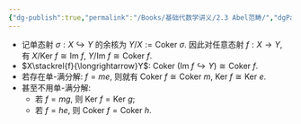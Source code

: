 ```yaml
---
{"dg-publish":true,"permalink":"/Books/基础代数学讲义/2.3 Abel范畴/","dgPassFrontmatter":true,"created":"2024-08-05T21:39:31.680+08:00","updated":"2024-08-05T22:21:47.997+08:00"}
---
```


+ 记单态射 $\sigma:X\hookrightarrow Y$ 的余核为 $Y/X:=\mathrm{Coker\ }\sigma$. 因此对任意态射 $f:X\rightarrow Y$, 有 $X/\mathrm{Ker\ }f\cong\mathrm{Im\ }f$, $Y/\mathrm{Im\ }f\cong\mathrm{Coker\ }f$.
+  $X\stackrel{f}{\longrightarrow}Y$:  $\mathrm{Coker\ }(\mathrm{Im\ }f\hookrightarrow Y)\cong\mathrm{Coker\ }f$.
+ 若存在单-满分解: $f=me$, 则就有 $\mathrm{Coker\ }f\cong\mathrm{Coker\ }m,\ \mathrm{Ker\ }f\cong\mathrm{Ker\ }e$.
+ 甚至不用单-满分解:
	+ 若 $f=mg$, 则 $\mathrm{Ker\ }f=\mathrm{Ker\ }g$;
	+ 若 $f=he$, 则 $\mathrm{Coker\ }f=\mathrm{Coker\ }h$.